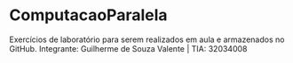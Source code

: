 # ComputacaoParalela
Exercícios de laboratório para serem realizados em aula e armazenados no GitHub.
Integrante: Guilherme de Souza Valente | TIA: 32034008
